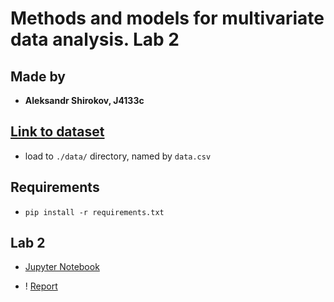 # Methods and models for multivariate data analysis. Lab 2

## Made by

- **Aleksandr Shirokov, J4133c**

## [Link to dataset](https://www.kaggle.com/devbcdestiller/bitcoin-usdt-price-trend-indicators)

- load to `./data/` directory, named by `data.csv`

## Requirements

- `pip install -r requirements.txt`

## Lab 2

- [Jupyter Notebook](https://github.com/aptmess/MMA/blob/master/mma_lab_2_shirokov.ipynb)

- ! [Report](https://github.com/aptmess/MMA/blob/master/docs/report/report_practice_2_shirokov.pdf)
